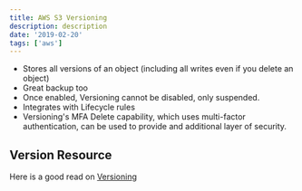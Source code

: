 ```yaml
---
title: AWS S3 Versioning
description: description
date: '2019-02-20'
tags: ['aws']
---
```


* Stores all versions of an object (including all writes even if you delete an object)
* Great backup too
* Once enabled, Versioning cannot be disabled, only suspended.
* Integrates with Lifecycle rules
* Versioning's MFA Delete capability, which uses multi-factor authentication, can be used to provide and additional layer of security.

## Version Resource

Here is a good read on [Versioning](https://docs.aws.amazon.com/AmazonS3/latest/dev/Versioning.html)

